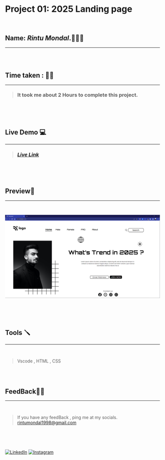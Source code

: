 # **Project 01: 2025 Landing page**
<br>

## **Name:**  _Rintu Mondal_.🧑🏽‍💻
___
<br>
<br>

## **Time taken :** ✍🏼
___
>### It took me about 2 Hours to complete this project.
<br>
<br>
<br>

## **Live Demo**  💻 
___
>### _[**Live Link**](www.heyrintu.me)_
<br>
<br>

<br>


## **Preview**🔎
---
<br>

![screenshot](./Screenshot.png)

<br>
<br>
<br>

## **Tools** 🪛
---
<br>

>Vscode , HTML , CSS

<br>
<br>

## **FeedBack**🥷🏼
___
<br>

> If you have any feedBack , ping me at my socials. rintumondal1998@gmail.com
<br>
<br>

<br>


[![LinkedIn][linkedin-shield]][linkedin-url]
[![Instagram][instagram-shield]][instagram-url]


[instagram-shield]: https://img.shields.io/badge/Instagram-%23E4405F.svg?style=for-the-badge&logo=Instagram&logoColor=white
[instagram-url]: https://www.instagram.com/fairyhunter.gg/

[linkedin-shield]: https://img.shields.io/badge/-LinkedIn-black.svg?style=for-the-badge&logo=linkedin&colorB=0B5FBB
[linkedin-url]: https://www.linkedin.com/in/heyrintu/

